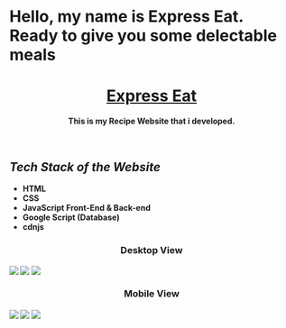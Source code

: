 <h1 aligh="center"><b> Hello, my name is Express Eat. Ready to give you some delectable meals <b></h1>
<h1 align="center"><a href='https://tianmeds.me/ExpressEat/'>Express Eat</a></h1>
<p align="center">This is my Recipe Website that i developed. </p>
<br>
  <h2><em>Tech Stack of the Website</em></h2>
<ul>
  <li>HTML</li>
  <li>CSS</li>
  <li>JavaScript Front-End & Back-end</li>
  <li>Google Script (Database) </li>
  <li>cdnjs</li>
</ul>
<h3 align="center">Desktop View </h3>
<img align="center" src="https://raw.githubusercontent.com/TianMeds/ExpressEat/main/img/DesktopScreenHome.png">
<img align="center" src="https://raw.githubusercontent.com/TianMeds/ExpressEat/main/img/DesktopScreenAbout.png">
<img align="center" src="https://raw.githubusercontent.com/TianMeds/ExpressEat/main/img/DesktopScreenContact.png">
<br>
<h3 align="center"> Mobile View </h3>
<img align="center" src="https://raw.githubusercontent.com/TianMeds/ExpressEat/main/img/MobileScreenHome.png">
<img align="center" src="https://raw.githubusercontent.com/TianMeds/ExpressEat/main/img/MobileScreenAbout.png">
<img align="center" src="https://raw.githubusercontent.com/TianMeds/ExpressEat/main/img/MobileScreenContact.png">
